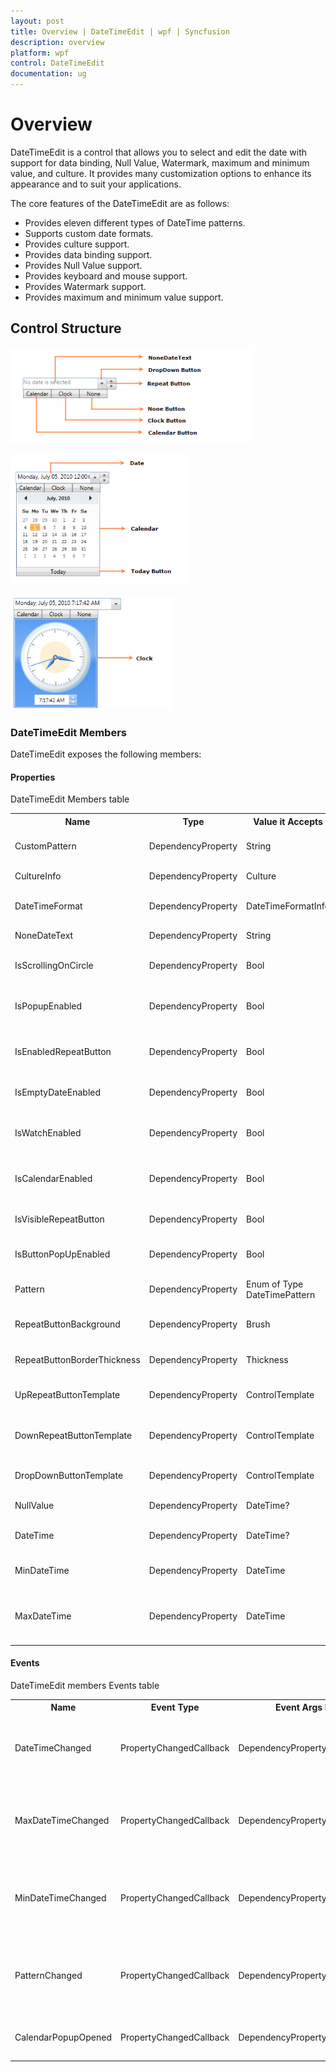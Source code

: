 ```yaml
---
layout: post
title: Overview | DateTimeEdit | wpf | Syncfusion
description: overview
platform: wpf
control: DateTimeEdit
documentation: ug
---
```


# Overview

DateTimeEdit is a control that allows you to select and edit the date with support for data binding, Null Value, Watermark, maximum and minimum value, and culture. It provides many customization options to enhance its appearance and to suit your applications.

The core features of the DateTimeEdit are as follows:

* Provides eleven different types of DateTime patterns.
* Supports custom date formats.
* Provides culture support.
* Provides data binding support.
* Provides Null Value support.
* Provides keyboard and mouse support.
* Provides Watermark support.
* Provides maximum and minimum value support.

## Control Structure

![](Overview_images/Overview_img1.png)

![](Overview_images/Overview_img2.png)

![](Overview_images/Overview_img3.png)



### DateTimeEdit Members

DateTimeEdit exposes the following members:

#### Properties

DateTimeEdit Members table

<table>
<tr>
<th>
Name</th><th>
Type</th><th>
Value it Accepts</th><th>
Description</th><th>
Default Value</th><th>
Reference Link</th></tr>
<tr>
<td>
CustomPattern</td><td>
DependencyProperty</td><td>
String</td><td>
Gets or sets the Format that is used to display the date.</td><td>
String.Empty</td><td>
CustomPattern</td></tr>
<tr>
<td>
CultureInfo</td><td>
DependencyProperty</td><td>
Culture</td><td>
Gets or sets the CultureInfo property.</td><td>
-</td><td>
CultureInfo</td></tr>
<tr>
<td>
DateTimeFormat</td><td>
DependencyProperty</td><td>
DateTimeFormatInfo</td><td>
DateTimeFormat defines the format to display the date. </td><td>
-</td><td>
DateTimeFormat</td></tr>
<tr>
<td>
NoneDateText</td><td>
DependencyProperty</td><td>
String</td><td>
Gets or sets the NoneDateTextProperty.</td><td>
'No date is selected'</td><td>
NoneDateText</td></tr>
<tr>
<td>
IsScrollingOnCircle</td><td>
DependencyProperty</td><td>
Bool</td><td>
Gets or sets the IsScrollingOnCircle property.</td><td>
True</td><td>
IsScrollingOnCircle</td></tr>
<tr>
<td>
IsPopupEnabled</td><td>
DependencyProperty</td><td>
Bool</td><td>
Gets or sets a value indicating whether the Dropdown popup is open or closed.</td><td>
True</td><td>
IsPopupEnabled</td></tr>
<tr>
<td>
IsEnabledRepeatButton</td><td>
DependencyProperty</td><td>
Bool</td><td>
Gets or sets a value indicating whether the RepeatButton is enabled or disabled.</td><td>
True</td><td>
IsEnabledRepeatButton</td></tr>
<tr>
<td>
IsEmptyDateEnabled</td><td>
DependencyProperty</td><td>
Bool</td><td>
Gets or sets the IsEmptyDateEnabled property.</td><td>
False</td><td>
IsEmptyDateEnabled</td></tr>
<tr>
<td>
IsWatchEnabled</td><td>
DependencyProperty</td><td>
Bool</td><td>
Gets or sets the Visibility of the Watch in the Dropdown Popup.</td><td>
True</td><td>
IsWatchEnabled</td></tr>
<tr>
<td>
IsCalendarEnabled</td><td>
DependencyProperty</td><td>
Bool</td><td>
Gets or sets the Visibility of the Calendar in the Dropdown Popup.</td><td>
True</td><td>
IsCalendarEnabled</td></tr>
<tr>
<td>
IsVisibleRepeatButton</td><td>
DependencyProperty</td><td>
Bool</td><td>
Gets or sets the Visibility of the RepeatButton.</td><td>
False</td><td>
IsVisibleRepeatButton</td></tr>
<tr>
<td>
IsButtonPopUpEnabled</td><td>
DependencyProperty</td><td>
Bool</td><td>
Gets or sets the Visibility of the Dropdown Button.</td><td>
True</td><td>
IsButtonPopUpEnabled</td></tr>
<tr>
<td>
Pattern</td><td>
DependencyProperty</td><td>
Enum of Type DateTimePattern</td><td>
Gets or sets the Format that is used to display the date.</td><td>
DateTimePattern.FullDateTime</td><td>
Pattern</td></tr>
<tr>
<td>
RepeatButtonBackground</td><td>
DependencyProperty</td><td>
Brush</td><td>
Gets or sets the Background for the RepeatButton.</td><td>
-</td><td>
RepeatButtonBackground</td></tr>
<tr>
<td>
RepeatButtonBorderThickness</td><td>
DependencyProperty</td><td>
Thickness</td><td>
Gets or sets the BorderThickness for the RepeatButton.</td><td>
-</td><td>
RepeatButtonBorderThickness</td></tr>
<tr>
<td>
UpRepeatButtonTemplate</td><td>
DependencyProperty</td><td>
ControlTemplate</td><td>
Gets or sets the ControlTemplate for the UpRepeatButton.</td><td>
-</td><td>
UpRepeatButtonTemplate</td></tr>
<tr>
<td>
DownRepeatButtonTemplate</td><td>
DependencyProperty</td><td>
ControlTemplate</td><td>
Gets or sets the ControlTemplate for the DownRepeatButton.</td><td>
-</td><td>
DownRepeatButtonTemplate</td></tr>
<tr>
<td>
DropDownButtonTemplate</td><td>
DependencyProperty</td><td>
ControlTemplate</td><td>
Gets or sets the ControlTemplate for the DropDownButton.</td><td>
-</td><td>
DropDownButtonTemplate</td></tr>
<tr>
<td>
NullValue</td><td>
DependencyProperty</td><td>
DateTime?</td><td>
Gets or sets the NullValue property.</td><td>
Null</td><td>
NullValue</td></tr>
<tr>
<td>
DateTime</td><td>
DependencyProperty</td><td>
DateTime?</td><td>
Gets or sets the date for the DateTimeEdit control.</td><td>
Null</td><td>
DateTime</td></tr>
<tr>
<td>
MinDateTime</td><td>
DependencyProperty</td><td>
DateTime</td><td>
Gets or sets the<br>Minimum value for the DateTimeEdit control.</td><td>
00:00:00.0000000, January 1, 0001</td><td>
MinDateTime</td></tr>
<tr>
<td>
MaxDateTime</td><td>
DependencyProperty</td><td>
DateTime</td><td>
Gets or sets the Maximum value for the DateTimeEdit control.</td><td>
23:59:59.9999999, December 31, 9999, exactly one 100-nanosecond tick before 00:00:00, January 1, 10000</td><td>
MaxDateTime</td></tr>
</table>

#### Events

DateTimeEdit members Events table

<table>
<tr>
<th>
Name</th><th>
Event Type</th><th>
Event Args Parameter</th><th>
Description</th><th>
Reference Link</th></tr>
<tr>
<td>
DateTimeChanged</td><td>
PropertyChangedCallback</td><td>
DependencyPropertyChangedEventArgs</td><td>
Occurs after the DateTime value of the DateTimeEdit control has changed.</td><td>
DateTimeChanged</td></tr>
<tr>
<td>
MaxDateTimeChanged</td><td>
PropertyChangedCallback</td><td>
DependencyPropertyChangedEventArgs</td><td>
Occurs after the MaxDateTime of the DateTimeEdit control has changed.</td><td>
MaxDateTimeChanged</td></tr>
<tr>
<td>
MinDateTimeChanged</td><td>
PropertyChangedCallback</td><td>
DependencyPropertyChangedEventArgs</td><td>
Occurs after the MinDateTime of the DateTimeEdit control has changed.</td><td>
PropertyChangedCallback</td></tr>
<tr>
<td>
PatternChanged</td><td>
PropertyChangedCallback</td><td>
DependencyPropertyChangedEventArgs</td><td>
Occurs after the Pattern property of the DateTimeEdit control has changed.</td><td>
PatternChanged</td></tr>
<tr>
<td>
CalendarPopupOpened</td><td>
PropertyChangedCallback</td><td>
DependencyPropertyChangedEventArgs</td><td>
Occurs when the Calendar Popup opens.</td><td>
CalendarPopupOpened</td></tr>
</table>


